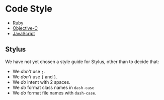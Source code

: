 # Code Style

* [Ruby](https://github.com/bbatsov/ruby-style-guide)
* [Objective-C](https://github.com/hyperoslo/objective-c-style-guide)
* [JavaScript](https://github.com/hyperoslo/eslint-config)

## Stylus

We have not yet chosen a style guide for Stylus, other than to decide that:

* We *don't* use `;`.
* We *don't* use `{` and `}`.
* We *do* intent with 2 spaces.
* We *do* format class names in `dash-case`
* We *do* format file names with `dash-case`.
